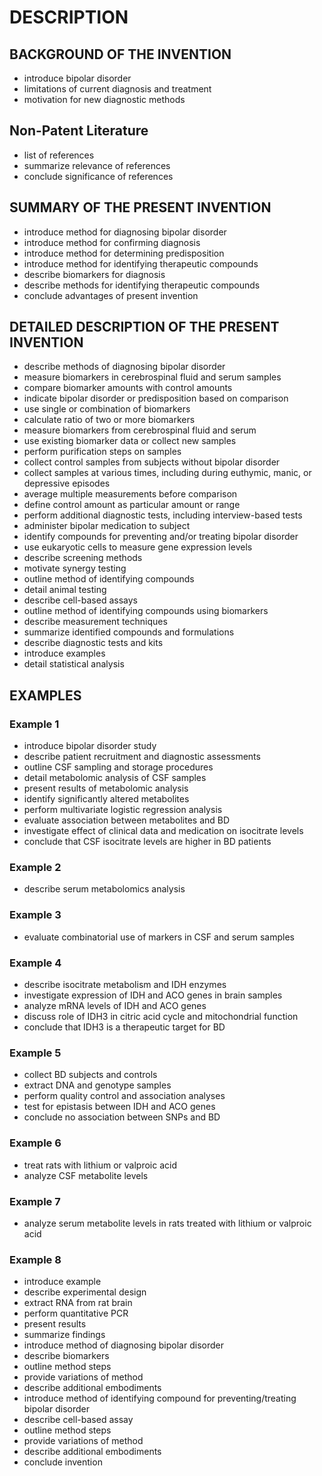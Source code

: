 # DESCRIPTION

## BACKGROUND OF THE INVENTION

- introduce bipolar disorder
- limitations of current diagnosis and treatment
- motivation for new diagnostic methods

## Non-Patent Literature

- list of references
- summarize relevance of references
- conclude significance of references

## SUMMARY OF THE PRESENT INVENTION

- introduce method for diagnosing bipolar disorder
- introduce method for confirming diagnosis
- introduce method for determining predisposition
- introduce method for identifying therapeutic compounds
- describe biomarkers for diagnosis
- describe methods for identifying therapeutic compounds
- conclude advantages of present invention

## DETAILED DESCRIPTION OF THE PRESENT INVENTION

- describe methods of diagnosing bipolar disorder
- measure biomarkers in cerebrospinal fluid and serum samples
- compare biomarker amounts with control amounts
- indicate bipolar disorder or predisposition based on comparison
- use single or combination of biomarkers
- calculate ratio of two or more biomarkers
- measure biomarkers from cerebrospinal fluid and serum
- use existing biomarker data or collect new samples
- perform purification steps on samples
- collect control samples from subjects without bipolar disorder
- collect samples at various times, including during euthymic, manic, or depressive episodes
- average multiple measurements before comparison
- define control amount as particular amount or range
- perform additional diagnostic tests, including interview-based tests
- administer bipolar medication to subject
- identify compounds for preventing and/or treating bipolar disorder
- use eukaryotic cells to measure gene expression levels
- describe screening methods
- motivate synergy testing
- outline method of identifying compounds
- detail animal testing
- describe cell-based assays
- outline method of identifying compounds using biomarkers
- describe measurement techniques
- summarize identified compounds and formulations
- describe diagnostic tests and kits
- introduce examples
- detail statistical analysis

## EXAMPLES

### Example 1

- introduce bipolar disorder study
- describe patient recruitment and diagnostic assessments
- outline CSF sampling and storage procedures
- detail metabolomic analysis of CSF samples
- present results of metabolomic analysis
- identify significantly altered metabolites
- perform multivariate logistic regression analysis
- evaluate association between metabolites and BD
- investigate effect of clinical data and medication on isocitrate levels
- conclude that CSF isocitrate levels are higher in BD patients

### Example 2

- describe serum metabolomics analysis

### Example 3

- evaluate combinatorial use of markers in CSF and serum samples

### Example 4

- describe isocitrate metabolism and IDH enzymes
- investigate expression of IDH and ACO genes in brain samples
- analyze mRNA levels of IDH and ACO genes
- discuss role of IDH3 in citric acid cycle and mitochondrial function
- conclude that IDH3 is a therapeutic target for BD

### Example 5

- collect BD subjects and controls
- extract DNA and genotype samples
- perform quality control and association analyses
- test for epistasis between IDH and ACO genes
- conclude no association between SNPs and BD

### Example 6

- treat rats with lithium or valproic acid
- analyze CSF metabolite levels

### Example 7

- analyze serum metabolite levels in rats treated with lithium or valproic acid

### Example 8

- introduce example
- describe experimental design
- extract RNA from rat brain
- perform quantitative PCR
- present results
- summarize findings
- introduce method of diagnosing bipolar disorder
- describe biomarkers
- outline method steps
- provide variations of method
- describe additional embodiments
- introduce method of identifying compound for preventing/treating bipolar disorder
- describe cell-based assay
- outline method steps
- provide variations of method
- describe additional embodiments
- conclude invention

